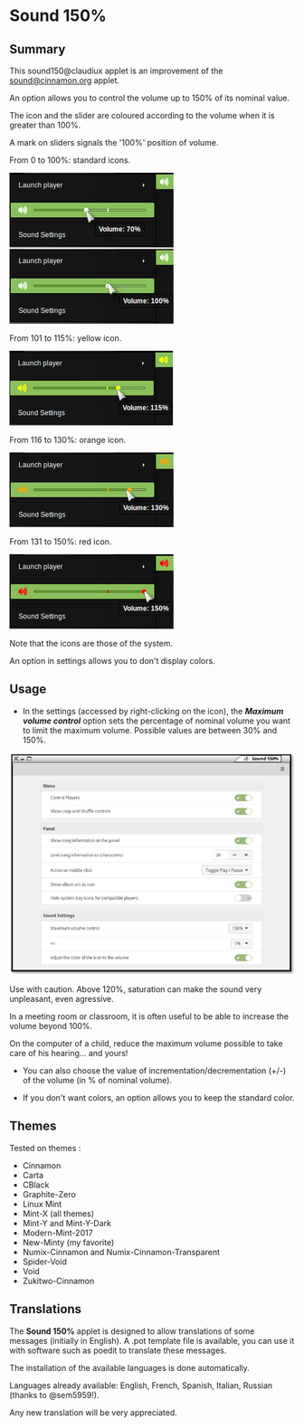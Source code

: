 # Sound 150%

## Summary

This sound150@claudiux applet is an improvement of the sound@cinnamon.org applet.

An option allows you to control the volume up to 150% of its nominal value.

The icon and the slider are coloured according to the volume when it is greater than 100%.

A mark on sliders signals the '100%' position of volume.

From 0 to 100%: standard icons.

![sound_150_079](https://github.com/claudiux/docs/raw/master/sound150/images/sound_079.png) ![sound_150_100](https://github.com/claudiux/docs/raw/master/sound150/images/sound_100.png)

From 101 to 115%: yellow icon.

![sound_150_115](https://github.com/claudiux/docs/raw/master/sound150/images/sound_115.png)

From 116 to 130%: orange icon.

![sound_150_130](https://github.com/claudiux/docs/raw/master/sound150/images/sound_130.png)

From 131 to 150%: red icon.

![sound_150_150](https://github.com/claudiux/docs/raw/master/sound150/images/sound_150.png)

Note that the icons are those of the system.

An option in settings allows you to don't display colors.

## Usage

 * In the settings (accessed by right-clicking on the icon), the ***Maximum volume control*** option sets the percentage of
nominal volume you want to limit the maximum volume. Possible values are between 30% and 150%.

![sound_150-settings](https://github.com/claudiux/docs/raw/master/sound150/images/sound-settings.png)

Use with caution. Above 120%, saturation can make the sound very unpleasant, even agressive.

In a meeting room or classroom, it is often useful to be able to increase the volume beyond 100%.

On the computer of a child, reduce the maximum volume possible to take care of his hearing... and yours!


 * You can also choose the value of incrementation/decrementation (+/-) of the volume (in % of nominal volume).

 * If you don't want colors, an option allows you to keep the standard color.

## Themes

Tested on themes :

 * Cinnamon
 * Carta
 * CBlack
 * Graphite-Zero
 * Linux Mint
 * Mint-X (all themes)
 * Mint-Y and Mint-Y-Dark
 * Modern-Mint-2017
 * New-Minty (my favorite)
 * Numix-Cinnamon and Numix-Cinnamon-Transparent
 * Spider-Void
 * Void
 * Zukitwo-Cinnamon

## Translations
The **Sound 150%** applet is designed to allow translations of some messages (initially in English). A .pot template file is available, you can use it with software such as poedit to translate these messages.

The installation of the available languages is done automatically.

Languages already available: English, French, Spanish, Italian, Russian (thanks to @sem5959!).

Any new translation will be very appreciated.

